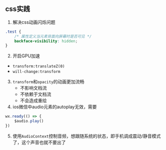 ## css实践
1. 解决css动画闪烁问题
```css
.test {
    /* 属性定义当元素背面向屏幕时是否可见 */
    backface-visibility: hidden;
}
```
2. 开启GPU加速
* `transform:translateZ(0)`
* `will-change:transform`
3. `transform`和`opacity`的动画更加流畅
   * 不影响文档流
   * 不依赖于文档流
   * 不会造成重绘
4. ios微信中audio元素的autoplay无效，需要
```js
wx.ready(() => {
    $audio.play()
})
```
5. 使用`AudioContext`控制音频，想跟随系统的状态，即手机调成震动/静音模式了，这个声音也就不要出了    